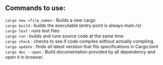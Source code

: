 ## Commands to use:

<code>cargo new <file_name></code> : Builds a new cargo\
<code>cargo build</code> : builds the executable (entry point is always main.rs)\
<code>cargo test</code> : runs test files\
<code>cargo run</code> : builds and runs source code at the same time\
<code>cargo check</code> : checks to see if code compiles without actually compiling.\
<code>cargo update</code> : finds all latest verstion that fits specifications in Cargo.toml\
<code>cargo doc --open</code> : Build documentation provided by all dependency and open it in browser.